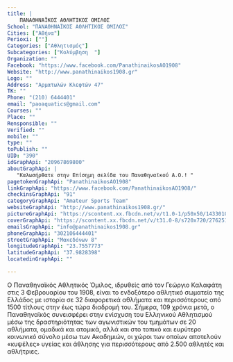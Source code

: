 ```yaml
---
title: |
    ΠΑΝΑΘΗΝΑΪΚΟΣ ΑΘΛΗΤΙΚΟΣ ΟΜΙΛΟΣ
School: "ΠΑΝΑΘΗΝΑΪΚΟΣ ΑΘΛΗΤΙΚΟΣ ΟΜΙΛΟΣ"
Cities: ["Αθήνα"]
Perioxi: [""]
Categories: ["Αθλητισμός"]
Subcategories: ["Κολύμβηση  "]
Organization: ""
Facebook: "https://www.facebook.com/PanathinaikosAO1908"
Website: "http://www.panathinaikos1908.gr"
Logo: ""
Address: "Αρματωλών Κλεφτών 47"
TK: ""
Phone: "(210) 6444401"
email: "paoaquatics@gmail.com"
Courses: ""
Place: ""
Rensponsible: ""
Verified: ""
mobile: ""
type: ""
toPublish: ""
UID: "390"
idGraphApi: "20967869800"
aboutGraphApi: | 
   "Καλωσήρθατε στην Επίσημη σελίδα του Παναθηναϊκού Α.Ο.! "
pagetokenGraphApi: "PanathinaikosAO1908"
linkGraphApi: "https://www.facebook.com/PanathinaikosAO1908/"
checkinsGraphApi: "91"
categoryGraphApi: "Amateur Sports Team"
websiteGraphApi: "http://www.panathinaikos1908.gr/"
pictureGraphApi: "https://scontent.xx.fbcdn.net/v/t1.0-1/p50x50/14330100_10154546239414801_3036317189635911386_n.jpg?oh=4f64a312183451adef599a8e1a439f10&amp;oe=5B3BD3CD"
coverGraphApi: "https://scontent.xx.fbcdn.net/v/t31.0-8/s720x720/27625102_10156066979054801_4613719357639807794_o.jpg?oh=4df2425f19cba73e99f940230849e5bc&amp;oe=5B06E2EF"
emailsGraphApi: "info@panathinaikos1908.gr"
phoneGraphApi: "302106444401"
streetGraphApi: "Μακεδόνων 8"
longitudeGraphApi: "23.7557773"
latitudeGraphApi: "37.9828398"
locatedinGraphApi: ""

---
```


Ο Παναθηναϊκός Αθλητικός Όμιλος, ιδρυθείς από τον Γεώργιο Καλαφάτη στις 3 Φεβρουαρίου του 1908, είναι το ενδοξότερο αθλητικό σωματείο της Ελλάδος με ιστορία σε 32 διαφορετικά αθλήματα και περισσότερους από 1500 τίτλους στην έως τώρα διαδρομή του. Σήμερα, 109 χρόνια μετά, ο Παναθηναϊκός συνεισφέρει στην ενίσχυση του Ελληνικού Αθλητισμού μέσω της δραστηριότητας των αγωνιστικών του τμημάτων σε 20 αθλήματα, ομαδικά και ατομικά, αλλά και στο τοπικό και ευρύτερο κοινωνικό σύνολο μέσω των Ακαδημιών, οι χώροι των οποίων αποτελούν «κυψέλες» υγείας και άθλησης για περισσότερους από 2.500 αθλητές και αθλήτριες.

